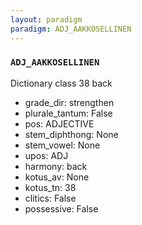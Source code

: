 ```yaml
---
layout: paradigm
paradigm: ADJ_AAKKOSELLINEN
---
```

### ` ADJ_AAKKOSELLINEN `

Dictionary class 38 back
* grade_dir: strengthen
* plurale_tantum: False
* pos: ADJECTIVE
* stem_diphthong: None
* stem_vowel: None
* upos: ADJ
* harmony: back
* kotus_av: None
* kotus_tn: 38
* clitics: False
* possessive: False
